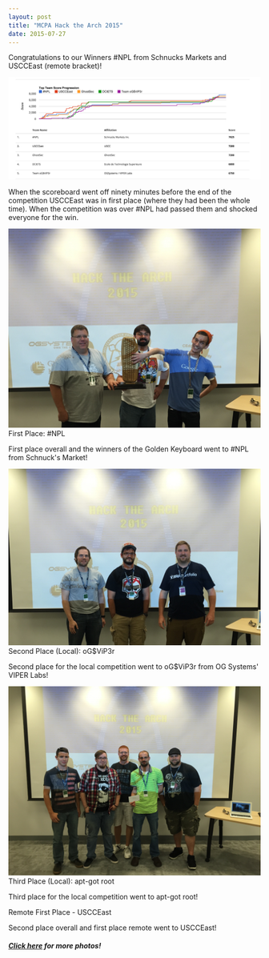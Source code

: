 ```yaml
---
layout: post
title: "MCPA Hack the Arch 2015"
date: 2015-07-27
---
```

<p class="grey-text text-darken-3 lighten-3">
Congratulations to our Winners #NPL from Schnucks Markets and USCCEast (remote
bracket)!
</p>
<div class="col s12">
  <div class="card">
    <div class="card-image">
      <img src="/img/hack_the_arch/final.png"></img>
    </div>
    <div class="card-content">
      <p>When the scoreboard went off ninety minutes before the end of the
      competition USCCEast was in first place (where they had been the whole
      time).  When the competition was over #NPL had passed them and shocked
      everyone for the win.</p>
    </div>
  </div>
</div>
<div class="col s12">
  <div class="card">
    <div class="card-image">
      <img src="/img/hack_the_arch/first.jpg"></img>
      <span class="card-title">First Place:  #NPL </span>
    </div>
    <div class="card-content">
      <p>First place overall and the winners of the Golden Keyboard went to
      #NPL from Schnuck's Market!</p>
    </div>
  </div>
</div>
<div class="col s12">
  <div class="card">
    <div class="card-image">
      <img src="/img/hack_the_arch/second.jpg"></img>
      <span class="card-title">Second Place (Local):  oG$ViP3r </span>
    </div>
    <div class="card-content">
      <p>Second place for the local competition went to oG$ViP3r from OG
      Systems' VIPER Labs!</p>
    </div>
  </div>
</div>
<div class="col s12">
  <div class="card">
    <div class="card-image">
      <img src="/img/hack_the_arch/third.jpg"></img>
      <span class="card-title">Third Place (Local):  apt-got root</span>
    </div>
    <div class="card-content">
      <p>Third place for the local competition went to apt-got root!</p>
    </div>
  </div>
</div>
<div class="col s12">
  <div class="card-panel">
    <span class="card-title">Remote First Place - USCCEast </span>
    <div class="card-content">
      <p>Second place overall and first place remote went to USCCEast!</p>
    </div>
  </div>
<h5><a href='https://goo.gl/photos/Wnb1woHYbaUsnwmG9'>Click here</a> for more photos!</h5>
